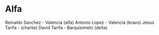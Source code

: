 # Alfa

Reinaldo Sanchez - Valencia (alfa)
Antonio Lopez - Valencia (bravo)
Jesus Tarifa - (charlie)
David Tarifa - Barquisimeto (delta)